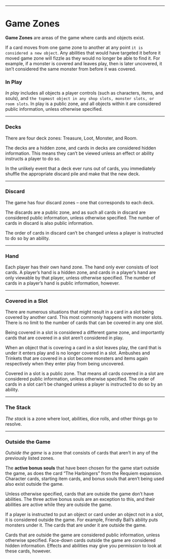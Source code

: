 
* * *

# Game Zones

**Game Zones** are areas of the game where cards and objects exist.

If a card moves from one game zone to another at any point `it is considered a new object`. Any abilities that would have targeted it before it moved game zone will fizzle as they would no longer be able to find it. For example, if a monster is covered and leaves play, then is later uncovered, it isn’t considered the same monster from before it was covered.

### In Play

*In play* includes all objects a player controls (such as characters, items, and souls), and `the topmost object in any shop slots, monster slots, or room slots`. In play is a public zone, and all objects within it are considered public information, unless otherwise specified.

* * *

### Decks

There are four deck zones: Treasure, Loot, Monster, and Room.

The decks are a hidden zone, and cards in decks are considered hidden information. This means they can’t be viewed unless an effect or ability instructs a player to do so. 

In the unlikely event that a deck ever runs out of cards, you immediately shuffle the appropriate discard pile and make that the new deck.

* * *

### Discard

The game has four discard zones – one that corresponds to each deck.

The discards are a public zone, and as such all cards in discard are considered public information, unless otherwise specified. The number of cards in discard is also public information.

The order of cards in discard can’t be changed unless a player is instructed to do so by an ability.

* * *

### Hand

Each player has their own hand zone. The hand only ever consists of loot cards. A player’s hand is a hidden zone, and cards in a player’s hand are only viewable by that player, unless otherwise specified. The number of cards in a player’s hand is public information, however.

* * *

### Covered in a Slot

There are numerous situations that might result in a card in a slot being covered by another card. This most commonly happens with monster slots. There is no limit to the number of cards that can be covered in any one slot. 

Being covered in a slot is considered a different game zone, and importantly cards that are covered in a slot aren’t considered in play.

When an object that is covering a card in a slot leaves play, the card that is under it enters play and is no longer covered in a slot. Ambushes and Trinkets that are covered in a slot become monsters and items again respectively when they enter play from being uncovered.

Covered in a slot is a public zone. That means all cards covered in a slot are considered public information, unless otherwise specified. The order of cards in a slot can’t be changed unless a player is instructed to do so by an ability.

* * *

### The Stack

*The stack* is a zone where loot, abilities, dice rolls, and other things go to resolve.

* * *

### Outside the Game

*Outside the game* is a zone that consists of cards that aren’t in any of the previously listed zones.

The **active bonus souls** that have been chosen for the game start outside the game, as does the card “The Harbingers” from the Requiem expansion. Character cards, starting item cards, and bonus souls that aren’t being used also exist outside the game.

Unless otherwise specified, cards that are outside the game don’t have abilities. The three active bonus souls are an exception to this, and their abilities are active while they are outside the game.

If a player is instructed to put an object or card under an object not in a slot, it is considered outside the game. For example, Friendly Ball’s ability puts monsters under it. The cards that are under it are outside the game.

Cards that are outside the game are considered public information, unless otherwise specified. Face-down cards outside the game are considered hidden information. Effects and abilities may give you permission to look at these cards, however.